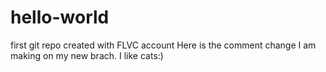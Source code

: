# hello-world
first git repo created with FLVC account
Here is the comment change I am making on my new brach. I like cats:)
